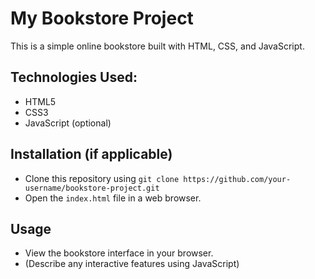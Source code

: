 # My Bookstore Project

This is a simple online bookstore built with HTML, CSS, and JavaScript.

## Technologies Used:

- HTML5
- CSS3
- JavaScript (optional)

## Installation (if applicable)

- Clone this repository using `git clone https://github.com/your-username/bookstore-project.git`
- Open the `index.html` file in a web browser.

## Usage

- View the bookstore interface in your browser.
- (Describe any interactive features using JavaScript)
